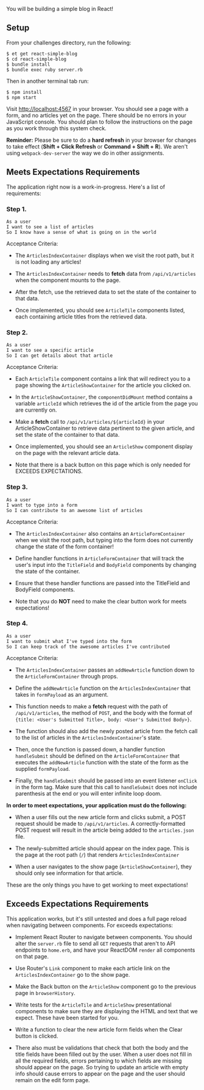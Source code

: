 You will be building a simple blog in React!

## Setup

From your challenges directory, run the following:

```no-highlight
$ et get react-simple-blog
$ cd react-simple-blog
$ bundle install
$ bundle exec ruby server.rb
```

Then in another terminal tab run:

```no-highlight
$ npm install
$ npm start
```

Visit <http://localhost:4567> in your browser. You should see a page with a form, and no articles yet on the page. There should be no errors in your JavaScript console. You should plan to follow the instructions on the page as you work through this system check.

**Reminder:** Please be sure to do a **hard refresh** in your browser for changes to take effect (**Shift + Click Refresh** or **Command + Shift + R**). We aren't using `webpack-dev-server` the way we do in other assignments.

## Meets Expectations Requirements

The application right now is a work-in-progress. Here's a list of requirements:

### Step 1.

```no-highlight
As a user
I want to see a list of articles
So I know have a sense of what is going on in the world
```

Acceptance Criteria:

* The `ArticlesIndexContainer` displays when we visit the root path, but it is not loading any articles!

* The `ArticlesIndexContainer` needs to **fetch** data from `/api/v1/articles` when the component mounts to the page.

* After the fetch, use the retrieved data to set the state of the container to that data.

* Once implemented, you should see `ArticleTile` components listed, each containing article titles from the retrieved data.

### Step 2.

```no-highlight
As a user
I want to see a specific article
So I can get details about that article
```

Acceptance Criteria:

* Each `ArticleTile` component contains a link that will redirect you to a page showing the `ArticleShowContainer` for the article you clicked on.

* In the `ArticleShowContainer`, the `componentDidMount` method contains a variable `articleId` which retrieves the id of the article from the page you are currently on.

* Make a **fetch** call to `/api/v1/articles/${articleId}` in your ArticleShowContainer to retrieve data pertinent to the given article, and set the state of the container to that data.

* Once implemented, you should see an `ArticleShow` component display on the page with the relevant article data.

* Note that there is a back button on this page which is only needed for EXCEEDS EXPECTATIONS.

### Step 3.

```no-highlight
As a user
I want to type into a form
So I can contribute to an awesome list of articles
```

Acceptance Criteria:

* The `ArticlesIndexContainer` also contains an `ArticleFormContainer` when we visit the root path, but typing into the form does not currently change the state of the form container!

* Define handler functions in `ArticleFormContainer` that will track the user's input into the `TitleField` and `BodyField` components by changing the state of the container.

* Ensure that these handler functions are passed into the TitleField and BodyField components.

* Note that you do **NOT** need to make the clear button work for meets expectations!

### Step 4.

```no-highlight
As a user
I want to submit what I've typed into the form
So I can keep track of the awesome articles I've contributed
```

Acceptance Criteria:

* The `ArticlesIndexContainer` passes an `addNewArticle` function down to the `ArticleFormContainer` through props.

* Define the `addNewArticle` function on the `ArticlesIndexContainer` that takes in `formPayload` as an argument.

* This function needs to make a **fetch** request with the path of `/api/v1/articles`, the method of `POST`, and the body with the format of `{title: <User's Submitted Title>, body: <User's Submitted Body>}`.

* The function should also add the newly posted article from the fetch call to the list of articles in the `ArticlesIndexContainer`'s state.

* Then, once the function is passed down, a handler function `handleSubmit` should be defined on the `ArticleFormContainer` that executes the `addNewArticle` function with the state of the form as the supplied `formPayload`.

* Finally, the `handleSubmit` should be passed into an event listener `onClick` in the form tag. Make sure that this call to `handleSubmit` does not include parenthesis at the end or you will enter infinite loop doom.


**In order to meet expectations, your application must do the following:**

* When a user fills out the new article form and clicks submit, a POST request should be made to `/api/v1/articles`. A correctly-formatted POST request will result in the article being added to the `articles.json` file.

* The newly-submitted article should appear on the index page. This is the page at the root path (`/`) that renders `ArticlesIndexContainer`

* When a user navigates to the show page (`ArticleShowContainer`), they should only see information for that article.

These are the only things you have to get working to meet expectations!

## Exceeds Expectations Requirements

This application works, but it's still untested and does a full page reload when navigating between components. For exceeds expectations:

* Implement React Router to navigate between components. You should alter the `server.rb` file to send all `GET` requests that aren't to API endpoints to `home.erb`, and have your ReactDOM `render` all components on that page.

* Use Router's `Link` component to make each article link on the `ArticlesIndexContainer` go to the show page.

* Make the Back button on the `ArticleShow` component go to the previous page in `browserHistory`.

* Write tests for the `ArticleTile` and `ArticleShow` presentational components to make sure they are displaying the HTML and text that we expect. These have been started for you.

* Write a function to clear the new article form fields when the Clear button is clicked.

* There also must be validations that check that both the body and the title fields have been filled out by the user. When a user does not fill in all the required fields, errors pertaining to which fields are missing should appear on the page. So trying to update an article with empty info should cause errors to appear on the page and the user should remain on the edit form page.

